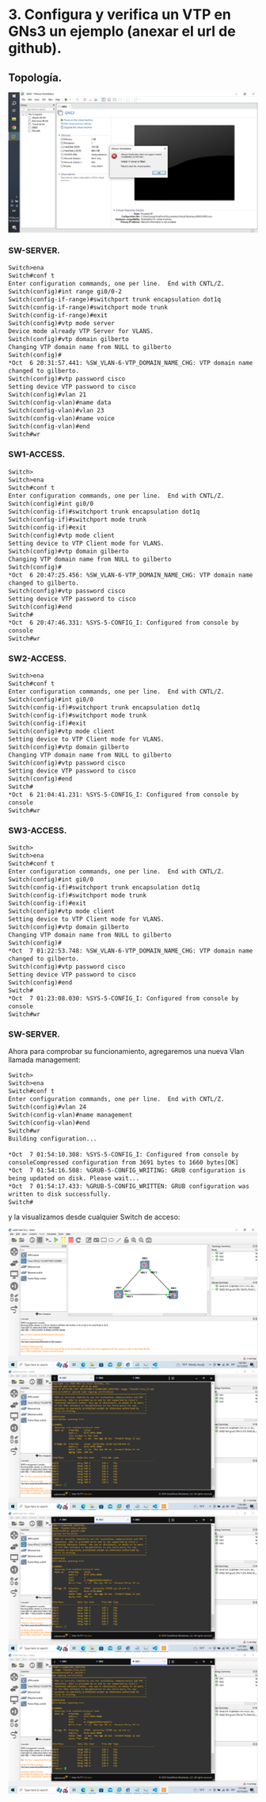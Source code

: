 # 3. Configura y verifica un VTP en GNs3 un ejemplo (anexar el url de github).

## Topología.

![](imgs/capture_1.png)

### SW-SERVER.

    Switch>ena
    Switch#conf t
    Enter configuration commands, one per line.  End with CNTL/Z.
    Switch(config)#int range gi0/0-2
    Switch(config-if-range)#switchport trunk encapsulation dot1q
    Switch(config-if-range)#switchport mode trunk
    Switch(config-if-range)#exit
    Switch(config)#vtp mode server
    Device mode already VTP Server for VLANS.
    Switch(config)#vtp domain gilberto
    Changing VTP domain name from NULL to gilberto
    Switch(config)#
    *Oct  6 20:31:57.441: %SW_VLAN-6-VTP_DOMAIN_NAME_CHG: VTP domain name changed to gilberto.
    Switch(config)#vtp password cisco
    Setting device VTP password to cisco
    Switch(config)#vlan 21
    Switch(config-vlan)#name data
    Switch(config-vlan)#vlan 23
    Switch(config-vlan)#name voice
    Switch(config-vlan)#end
    Switch#wr

### SW1-ACCESS.

    Switch>
    Switch>ena
    Switch#conf t
    Enter configuration commands, one per line.  End with CNTL/Z.
    Switch(config)#int gi0/0
    Switch(config-if)#switchport trunk encapsulation dot1q
    Switch(config-if)#switchport mode trunk
    Switch(config-if)#exit
    Switch(config)#vtp mode client
    Setting device to VTP Client mode for VLANS.
    Switch(config)#vtp domain gilberto
    Changing VTP domain name from NULL to gilberto
    Switch(config)#
    *Oct  6 20:47:25.456: %SW_VLAN-6-VTP_DOMAIN_NAME_CHG: VTP domain name changed to gilberto.
    Switch(config)#vtp password cisco
    Setting device VTP password to cisco
    Switch(config)#end
    Switch#
    *Oct  6 20:47:46.331: %SYS-5-CONFIG_I: Configured from console by console
    Switch#wr

### SW2-ACCESS.

    Switch>ena
    Switch#conf t
    Enter configuration commands, one per line.  End with CNTL/Z.
    Switch(config)#int gi0/0
    Switch(config-if)#switchport trunk encapsulation dot1q
    Switch(config-if)#switchport mode trunk
    Switch(config-if)#exit
    Switch(config)#vtp mode client
    Setting device to VTP Client mode for VLANS.
    Switch(config)#vtp domain gilberto
    Changing VTP domain name from NULL to gilberto
    Switch(config)#vtp password cisco
    Setting device VTP password to cisco
    Switch(config)#end
    Switch#
    *Oct  6 21:04:41.231: %SYS-5-CONFIG_I: Configured from console by console
    Switch#wr

### SW3-ACCESS.

    Switch>
    Switch>ena
    Switch#conf t
    Enter configuration commands, one per line.  End with CNTL/Z.
    Switch(config)#int gi0/0
    Switch(config-if)#switchport trunk encapsulation dot1q
    Switch(config-if)#switchport mode trunk
    Switch(config-if)#exit
    Switch(config)#vtp mode client
    Setting device to VTP Client mode for VLANS.
    Switch(config)#vtp domain gilberto
    Changing VTP domain name from NULL to gilberto
    Switch(config)#
    *Oct  7 01:22:53.748: %SW_VLAN-6-VTP_DOMAIN_NAME_CHG: VTP domain name changed to gilberto.
    Switch(config)#vtp password cisco
    Setting device VTP password to cisco
    Switch(config)#end
    Switch#
    *Oct  7 01:23:08.030: %SYS-5-CONFIG_I: Configured from console by console
    Switch#wr

### SW-SERVER.

Ahora para comprobar su funcionamiento, agregaremos una nueva Vlan llamada management:

    Switch>
    Switch>ena
    Switch#conf t
    Enter configuration commands, one per line.  End with CNTL/Z.
    Switch(config)#vlan 24
    Switch(config-vlan)#name management
    Switch(config-vlan)#end
    Switch#wr
    Building configuration...

    *Oct  7 01:54:10.308: %SYS-5-CONFIG_I: Configured from console by consoleCompressed configuration from 3691 bytes to 1660 bytes[OK]
    *Oct  7 01:54:16.508: %GRUB-5-CONFIG_WRITING: GRUB configuration is being updated on disk. Please wait...
    *Oct  7 01:54:17.433: %GRUB-5-CONFIG_WRITTEN: GRUB configuration was written to disk successfully.
    Switch#

y la visualizamos desde cualquier Switch de acceso:

![](imgs/capture_2.png)
![](imgs/capture_3.png)
![](imgs/capture_4.png)
![](imgs/capture_5.png)
